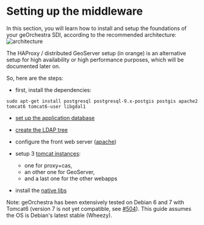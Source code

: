 # Setting up the middleware

In this section, you will learn how to install and setup the foundations of your geOrchestra SDI, according to the recommended architecture:
![architecture](https://cloud.githubusercontent.com/assets/265319/5455391/6d1b2d30-853b-11e4-9310-cd59d819afe8.png)

The HAProxy / distributed GeoServer setup (in orange) is an alternative setup for high availability or high performance purposes, which will be documented later on.


So, here are the steps:

 * first, install the dependencies:
```
sudo apt-get install postgresql postgresql-9.x-postgis postgis apache2 tomcat6 tomcat6-user libgdal1
```
 
 * [set up the application database](setup/postgresql.md)
 
 * [create the LDAP tree](setup/openldap.md)
 
 * configure the front web server ([apache](setup/apache.md))

 * setup 3 [tomcat instances](setup/tomcat.md):
   * one for proxy+cas, 
   * an other one for GeoServer, 
   * and a last one for the other webapps

 * install the [native libs](setup/native_libs.md)

Note: geOrchestra has been extensively tested on Debian 6 and 7 with Tomcat6 (version 7 is not yet compatible, see [#504](https://github.com/georchestra/georchestra/issues/504)). This guide assumes the OS is Debian's latest stable (Wheezy).
